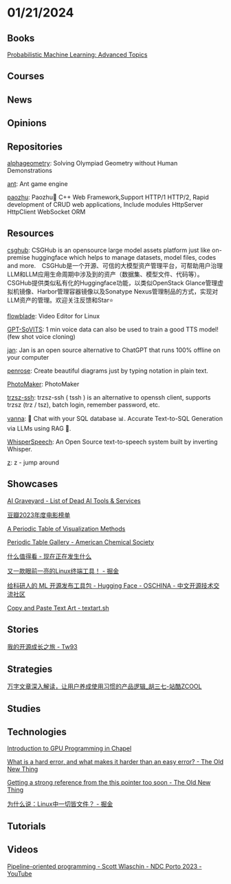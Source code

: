 # 01/21/2024

## Books
[Probabilistic Machine Learning: Advanced Topics](https://probml.github.io/pml-book/book2.html)

## Courses

## News

## Opinions

## Repositories
[alphageometry](https://github.com/google-deepmind/alphageometry): Solving Olympiad Geometry without Human Demonstrations

[ant](https://github.com/ejoy/ant): Ant game engine

[paozhu](https://github.com/hggq/paozhu): Paozhu🧨 C++ Web Framework,Support HTTP/1 HTTP/2, Rapid development of CRUD web applications, Include modules HttpServer HttpClient WebSocket ORM

## Resources
[csghub](https://github.com/OpenCSGs/csghub): CSGHub is an opensource large model assets platform just like on-premise huggingface which helps to manage datasets, model files, codes and more.　CSGHub是一个开源、可信的大模型资产管理平台，可帮助用户治理LLM和LLM应用生命周期中涉及到的资产（数据集、模型文件、代码等）。CSGHub提供类似私有化的Huggingface功能，以类似OpenStack Glance管理虚拟机镜像、Harbor管理容器镜像以及Sonatype Nexus管理制品的方式，实现对LLM资产的管理。欢迎关注反馈和Star⭐️

[flowblade](https://github.com/jliljebl/flowblade): Video Editor for Linux

[GPT-SoVITS](https://github.com/RVC-Boss/GPT-SoVITS): 1 min voice data can also be used to train a good TTS model! (few shot voice cloning)

[jan](https://github.com/janhq/jan): Jan is an open source alternative to ChatGPT that runs 100% offline on your computer

[penrose](https://github.com/penrose/penrose): Create beautiful diagrams just by typing notation in plain text.

[PhotoMaker](https://github.com/TencentARC/PhotoMaker): PhotoMaker

[trzsz-ssh](https://github.com/trzsz/trzsz-ssh): trzsz-ssh ( tssh ) is an alternative to openssh client, supports trzsz (trz / tsz), batch login, remember password, etc.

[vanna](https://github.com/vanna-ai/vanna): 🤖 Chat with your SQL database 📊. Accurate Text-to-SQL Generation via LLMs using RAG 🔄.

[WhisperSpeech](https://github.com/collabora/WhisperSpeech): An Open Source text-to-speech system built by inverting Whisper.

[z](https://github.com/rupa/z): z - jump around

## Showcases
[AI Graveyard - List of Dead AI Tools & Services](https://dang.ai/ai-graveyard)

[豆瓣2023年度电影榜单](https://movie.douban.com/annual/2023/)

[A Periodic Table of Visualization Methods](https://www.visual-literacy.org/periodic_table/periodic_table.html)

[Periodic Table Gallery - American Chemical Society](https://www.acs.org/education/whatischemistry/periodictable/periodic-table-gallery.html)

[什么值得看 - 现在正在发生什么](https://smzdk.top/#/)

[又一款眼前一亮的Linux终端工具！ - 掘金](https://juejin.cn/post/7216276968403877948)

[给科研人的 ML 开源发布工具包 - Hugging Face - OSCHINA - 中文开源技术交流社区](https://my.oschina.net/HuggingFace/blog/10860913)

[Copy and Paste Text Art - textart.sh](https://textart.sh/)

## Stories
[我的开源成长之旅 - Tw93](https://tw93.fun/2024-01-12/open.html)

## Strategies
[万字文章深入解读，让用户养成使用习惯的产品逻辑_胡三七-站酷ZCOOL](https://www.zcool.com.cn/work/ZNjczMDA1NzY=.html)

## Studies

## Technologies
[Introduction to GPU Programming in Chapel](https://chapel-lang.org/blog/posts/intro-to-gpus/)

[What is a hard error, and what makes it harder than an easy error? - The Old New Thing](https://devblogs.microsoft.com/oldnewthing/20240116-00/?p=109274)

[Getting a strong reference from the this pointer too soon - The Old New Thing](https://devblogs.microsoft.com/oldnewthing/20240117-00/?p=109276)

[为什么说：Linux中一切皆文件？ - 掘金](https://juejin.cn/post/7227418830557790264)

## Tutorials

## Videos
[Pipeline-oriented programming - Scott Wlaschin - NDC Porto 2023 - YouTube](https://www.youtube.com/watch?v=ipceTuJlw-M)
